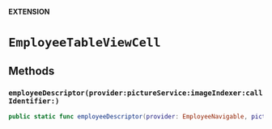 **EXTENSION**

# `EmployeeTableViewCell`

## Methods
### `employeeDescriptor(provider:pictureService:imageIndexer:callIdentifier:)`

```swift
public static func employeeDescriptor(provider: EmployeeNavigable, pictureService: PictureService, imageIndexer: SpotlightContactIndexer, callIdentifier: ContactCacheManager) -> CellDescriptor<Employee, EmployeeTableViewCell>
```
